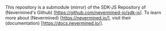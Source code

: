 This repository is a submodule (mirror) of the SDK-JS Repository of (Nevermined's Github) [https://github.com/nevermined-io/sdk-js].
To learn more about (Nevermined) [https://nevermined.io/], visit their (documentation) [https://docs.nevermined.io/]. 
